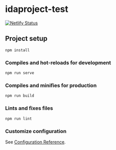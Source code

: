 # idaproject-test

[![Netlify Status](https://api.netlify.com/api/v1/badges/449893ae-aae3-4b55-86ed-ee70f426d97b/deploy-status)](https://app.netlify.com/sites/idaproject-test-vash/deploys)


## Project setup
```
npm install
```

### Compiles and hot-reloads for development
```
npm run serve
```

### Compiles and minifies for production
```
npm run build
```

### Lints and fixes files
```
npm run lint
```

### Customize configuration
See [Configuration Reference](https://cli.vuejs.org/config/).


<!-- https://dev.to/ameeraabed/answer-there-isn-t-anything-to-compare-nothing-to-compare-branches-are-entirely-different-commit-histories-4o3g -->
<!-- https://ru.stackoverflow.com/questions/509958/%D0%9A%D0%B0%D0%BA-%D0%B4%D0%BE%D0%B1%D0%B0%D0%B2%D0%B8%D1%82%D1%8C-%D0%BD%D0%BE%D0%B2%D1%8B%D0%B5-%D0%B2%D0%B5%D1%82%D0%BA%D0%B8-%D0%B8%D0%B7-%D1%80%D0%B5%D0%BF%D0%BE%D0%B7%D0%B8%D1%82%D0%BE%D1%80%D0%B8%D1%8F-git -->